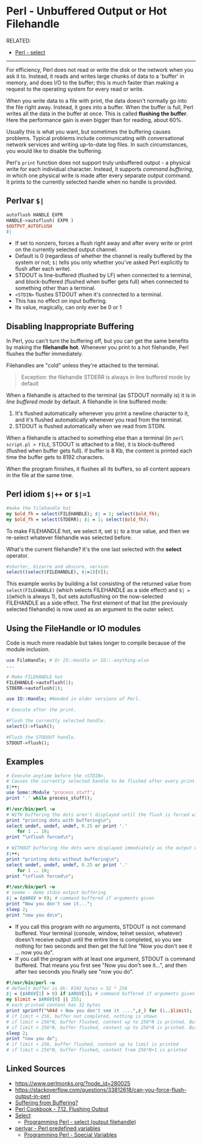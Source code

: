 # Perl - Unbuffered Output or Hot Filehandle

RELATED:

- [Perl - select](Perl-select.md)

---

For efficiency, Perl does not read or write the disk or the network when you ask it to. Instead, it reads and writes large chunks of data to a 'buffer' in memory, and does I/O to the buffer; this is much faster than making a request to the operating system for every read or write.

When you write data to a file with print, the data doesn't normally go into the file right away. Instead, it goes into a buffer. When the buffer is full, Perl writes all the data in the buffer at once. This is called **flushing the buffer**. Here the performance gain is even bigger than for reading, about 60%.

Usually this is what you want, but sometimes the buffering causes problems. Typical problems include communicating with conversational network services and writing up-to-date log files. In such circumstances, you would like to disable the buffering.

Perl's `print` function does not support truly unbuffered output - a physical write for each individual character. Instead, it supports *command buffering*, in which one physical write is made after every separate output command. It prints to the currently selected handle when no handle is provided.

## Perlvar `$|`

```perl
autoflush HANDLE EXPR
HANDLE->autoflush( EXPR )
$OUTPUT_AUTOFLUSH
$|
```

- If set to nonzero, forces a flush right away and after every write or print on the currently selected output channel.
- Default is 0 (regardless of whether the channel is really buffered by the system or not; `$|` tells you only whether you've asked Perl explicitly to flush after each write).
- STDOUT is line-buffered (flushed by LF) when connected to a terminal, and block-buffered (flushed when buffer gets full) when connected to something other than a terminal.
- `<STDIN>` flushes STDOUT when it's connected to a terminal.
- This has no effect on input buffering.
- Its value, magically, can only ever be 0 or 1

## Disabling Inappropriate Buffering

In Perl, you can't turn the buffering off, but you can get the same benefits by making the **filehandle hot**. Whenever you print to a hot filehandle, Perl flushes the buffer immediately.

Filehandles are "cold" unless they're attached to the terminal.

> Exception: the filehandle STDERR is always in line buffered mode by default

When a filehandle is attached to the terminal (as STDOUT normally is) it is in *line buffered mode* by default. A filehandle in line buffered mode:

1. It's flushed automatically whenever you print a newline character to it, and it's flushed automatically whenever you read from the terminal.
2. STDOUT is flushed automatically when we read from STDIN.

When a filehandle is attached to something else than a terminal (in `perl script.pl > FILE`, STDOUT is attached to a file), it is block-buffered (flushed when buffer gets full). If buffer is 8 Kb, the content is printed each time the buffer gets to 8192 characters.

When the program finishes, it flushes all its buffers, so all content appears in the file at the same time.

## Perl idiom `$|++` or `$|=1`

```perl
#make the filehandle hot
my $old_fh = select(FILEHANDLE); $| = 1; select($old_fh);
my $old_fh = select(STDERR); $| = 1; select($old_fh);
```

To make FILEHANDLE hot, we select it, set `$|` to a true value, and then we re-select whatever filehandle was selected before.

What's the current filehandle? It's the one last selected with the **select** operator.

```perl
#shorter, bizarre and obscure, version
select((select(FILEHANDLE), $|=1)[0]);
```

This example works by building a list consisting of the returned value from `select(FILEHANDLE)` (which selects FILEHANDLE as a side effect) and `$| = 1`(which is always 1), but sets autoflushing on the now-selected FILEHANDLE as a side effect. The first element of that list (the previously selected filehandle) is now used as an argument to the outer select.

## Using the FileHandle or IO modules

Code is much more readable but takes longer to compile because of the module inclusion.

```perl
use FileHandle; # Or IO::Handle or IO::-anything-else
...

# Make FILEHANDLE hot
FILEHANDLE->autoflush(1);
STDERR->autoflush(1);
```

```perl
use IO::Handle; #Needed in older versions of Perl.

# Execute after the print.

#Flush the currently selected handle.
select()->flush();

#Flush the STODOUT handle.
STDOUT->flush();
```

## Examples

```perl
# Execute anytime before the <STDIN>.
# Causes the currently selected handle to be flushed after every print.
$|++;
use Some::Module 'process_stuff';
print '.' while process_stuff();
```

```perl
#!/usr/bin/perl -w
# WITH buffering the dots aren't displayed until the flush is forced with a \n
print "printing dots with buffering\n";
select undef, undef, undef, 0.25 or print '.'
    for 1 .. 10;
print "\nflush forced\n";
```

```perl
# WITHOUT buffering the dots were displayed immediately as the output wasn't being held in an output buffer.
$|++;
print "printing dots without buffering\n";
select undef, undef, undef, 0.25 or print '.'
    for 1 .. 10;
print "\nflush forced\n";
```

```perl
#!/usr/bin/perl -w
# seeme - demo stdio output buffering
$| = (@ARGV > 0); # command buffered if arguments given
print "Now you don't see it...";
sleep 2;
print "now you do\n";
```

- If you call this program with no arguments, STDOUT is not command buffered. Your terminal (console, window, telnet session, whatever) doesn't receive output until the entire line is completed, so you see nothing for two seconds and then get the full line "Now you don't see it ... now you do".
- If you call the program with at least one argument, STDOUT is command buffered. That means you first see  "Now you don't see it...", and then after two seconds you finally see "now you  do".

```perl
#!/usr/bin/perl -w
# default buffer is 8k: 8192 bytes = 32 * 256
$| = ($ARGV[1] > 0) if $ARGV[1]; # command buffered if arguments given
my $limit = $ARGV[0] || 255;
# each printed content has 32 bytes
print sprintf("%04d > Now you don't see it ....",$_) for (1..$limit);
# if limit < 256, buffer not completed, nothing is shown
# if limit = 256*N, buffer flushed, content up to 256*N is printed. Buffer is empty.
# if limit > 256*N, buffer flushed, content up to 256*N is printed. Buffer contains data.
sleep 2;
print "now you do";
# if limit < 256, buffer flushed, content up to limit is printed
# if limit > 256*N, buffer flushed, content from 256*N+1 is printed
```

## Linked Sources

- <https://www.perlmonks.org/?node_id=280025>
- <https://stackoverflow.com/questions/33812618/can-you-force-flush-output-in-perl>
- [Suffering from Buffering?](https://perl.plover.com/FAQs/Buffering.html)
- [Perl Cookbook - 7.12. Flushing Output](https://www.cs.ait.ac.th/~on/O/oreilly/perl/cookbook/ch07_13.htm)
- [Select](https://perldoc.perl.org/5.8.8/functions/select.html)
    - [Programming Perl - select (output filehandle)](https://www.cs.ait.ac.th/~on/O/oreilly/perl/prog/ch03_134.htm)
- [perlvar - Perl predefined variables](https://perldoc.perl.org/5.8.8/perlvar.html)
    - [Programming Perl - Special Variables](https://www.cs.ait.ac.th/~on/O/oreilly/perl/prog/ch02_09.htm#)
